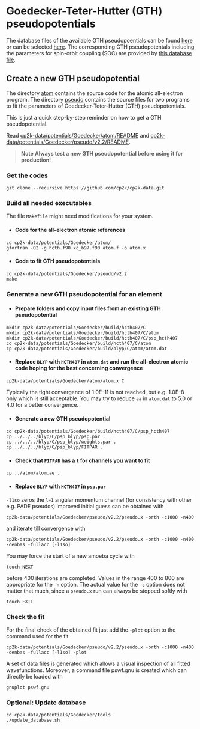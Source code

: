 # Goedecker-Teter-Hutter (GTH) pseudopotentials

The database files of the available GTH pseudopoentials can be found [here](https://github.com/cp2k/cp2k-data/blob/master/potentials/Goedecker/cp2k/GTH_POTENTIALS) or can be selected [here](https://htmlpreview.github.io/?https://github.com/cp2k/cp2k-data/blob/master/potentials/Goedecker/index.html). The corresponding GTH pseudopotentals including the parameters for spin-orbit coupling (SOC) are provided by [this database file](https://github.com/cp2k/cp2k-data/blob/master/potentials/Goedecker/cp2k_soc/GTH_SOC_POTENTIALS).

## Create a new GTH pseudopotential

The directory [atom](atom) contains the source code for the atomic all-electron program.
The directory [pseudo](pseudo) contains the source files for two programs to fit the
parameters of Goedecker-Teter-Hutter (GTH) pseudopotentials.

This is just a quick step-by-step reminder on how to get a GTH pseudopotential.

Read [cp2k-data/potentials/Goedecker/atom/README](atom/README) and [cp2k-data/potentials/Goedecker/pseudo/v2.2/README](pseudo/v2.2/README).

> **Note**
> **Always test a new GTH pseudopotential before using it for production!**

### Get the codes

```
git clone --recursive https://github.com/cp2k/cp2k-data.git
```

### Build all needed executables

The file `Makefile` might need modifications for your system.

- #### Code for the all-electron atomic references

```
cd cp2k-data/potentials/Goedecker/atom/
gfortran -O2 -g hcth.f90 xc_b97.f90 atom.f -o atom.x
```

- #### Code to fit GTH pseudopotentials

```
cd cp2k-data/potentials/Goedecker/pseudo/v2.2
make
```

### Generate a new GTH pseudopotential for an element

- #### Prepare folders and copy input files from an existing GTH pseudopotential

```
mkdir cp2k-data/potentials/Goedecker/build/hcth407/C
mkdir cp2k-data/potentials/Goedecker/build/hcth407/C/atom
mkdir cp2k-data/potentials/Goedecker/build/hcth407/C/psp_hcth407
cd cp2k-data/potentials/Goedecker/build/hcth407/C/atom
cp cp2k-data/potentials/Goedecker/build/blyp/C/atom/atom.dat .
```

- #### Replace `BLYP` with `HCTH407` in `atom.dat` and run the all-electron atomic code hoping for the best concerning convergence

```
cp2k-data/potentials/Goedecker/atom/atom.x C
```

Typically the tight convergence of 1.0E-11 is not reached, but e.g. 1.0E-8 only which is still acceptable.
You may try to reduce `aa` in `atom.dat` to 5.0 or 4.0 for a better convergence.

- #### Generate a new GTH pseudopotential

```
cd cp2k-data/potentials/Goedecker/build/hcth407/C/psp_hcth407
cp ../../../blyp/C/psp_blyp/psp.par .
cp ../../../blyp/C/psp_blyp/weights.par .
cp ../../../blyp/C/psp_blyp/FITPAR .
```

- #### Check that `FITPAR` has a `t` for channels you want to fit

```
cp ../atom/atom.ae .
```

- #### Replace `BLYP` with `HCTH407` in `psp.par`

`-l1so` zeros the `l=1` angular momentum channel (for consistency with other e.g. PADE pseudos)
improved initial guess can be obtained with

```
cp2k-data/potentials/Goedecker/pseudo/v2.2/pseudo.x -orth -c1000 -n400
```

and iterate till convergence with

```
cp2k-data/potentials/Goedecker/pseudo/v2.2/pseudo.x -orth -c1000 -n400 -denbas -fullacc [-l1so]
```

You may force the start of a new amoeba cycle with

```
touch NEXT
```

before 400 iterations are completed. Values in the range 400 to 800 are appropriate for the
`-n` option. The actual value for the `-c` option does not matter that much, since a `pseudo.x` run can always be stopped softly with

```
touch EXIT
```

### Check the fit

For the final check of the obtained fit just add the `-plot` option to the command used for the fit

```
cp2k-data/potentials/Goedecker/pseudo/v2.2/pseudo.x -orth -c1000 -n400 -denbas -fullacc [-l1so] -plot
```

A set of data files is generated which allows a visual inspection of all fitted wavefunctions.
Moreover, a command file pswf.gnu is created which can directly be loaded with

```
gnuplot pswf.gnu
```

### Optional: Update database

```
cd cp2k-data/potentials/Goedecker/tools
./update_database.sh
```
